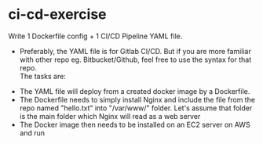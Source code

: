 # ci-cd-exercise
Write 1 Dockerfile config + 1 CI/CD Pipeline YAML file. <br />
* Preferably, the YAML file is for Gitlab CI/CD. But if you are more familiar with other repo eg. Bitbucket/Github, feel free to use the syntax for that repo. <br />
The tasks are:<br />
- The YAML file will deploy from a created docker image
by a Dockerfile. <br />
- The Dockerfile needs to simply install Nginx and include the file from the repo named
"hello.txt" into "/var/www/" folder. Let's assume that folder is the main folder
which Nginx will read as a web server <br />
- The Docker image then needs to be installed on an EC2 server on AWS and
run

